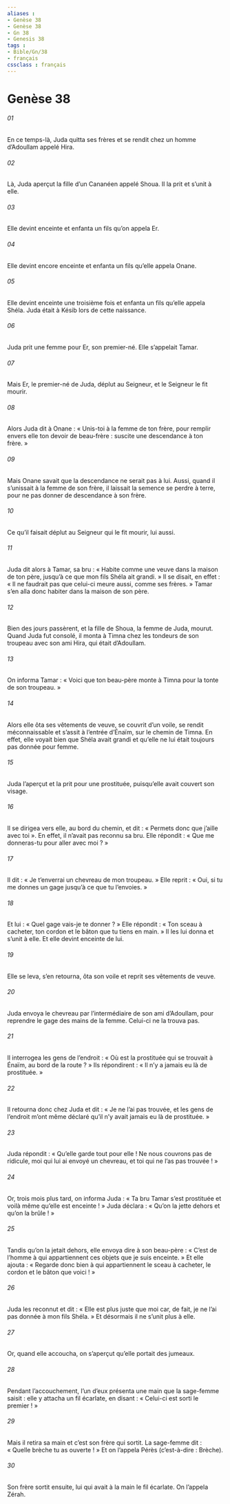 ```yaml
---
aliases : 
- Genèse 38
- Genèse 38
- Gn 38
- Genesis 38
tags : 
- Bible/Gn/38
- français
cssclass : français
---
```


# Genèse 38

###### 01
En ce temps-là, Juda quitta ses frères et se rendit chez un homme d’Adoullam appelé Hira.
###### 02
Là, Juda aperçut la fille d’un Cananéen appelé Shoua. Il la prit et s’unit à elle.
###### 03
Elle devint enceinte et enfanta un fils qu’on appela Er.
###### 04
Elle devint encore enceinte et enfanta un fils qu’elle appela Onane.
###### 05
Elle devint enceinte une troisième fois et enfanta un fils qu’elle appela Shéla. Juda était à Késib lors de cette naissance.
###### 06
Juda prit une femme pour Er, son premier-né. Elle s’appelait Tamar.
###### 07
Mais Er, le premier-né de Juda, déplut au Seigneur, et le Seigneur le fit mourir.
###### 08
Alors Juda dit à Onane : « Unis-toi à la femme de ton frère, pour remplir envers elle ton devoir de beau-frère : suscite une descendance à ton frère. »
###### 09
Mais Onane savait que la descendance ne serait pas à lui. Aussi, quand il s’unissait à la femme de son frère, il laissait la semence se perdre à terre, pour ne pas donner de descendance à son frère.
###### 10
Ce qu’il faisait déplut au Seigneur qui le fit mourir, lui aussi.
###### 11
Juda dit alors à Tamar, sa bru : « Habite comme une veuve dans la maison de ton père, jusqu’à ce que mon fils Shéla ait grandi. » Il se disait, en effet : « Il ne faudrait pas que celui-ci meure aussi, comme ses frères. » Tamar s’en alla donc habiter dans la maison de son père.
###### 12
Bien des jours passèrent, et la fille de Shoua, la femme de Juda, mourut. Quand Juda fut consolé, il monta à Timna chez les tondeurs de son troupeau avec son ami Hira, qui était d’Adoullam.
###### 13
On informa Tamar : « Voici que ton beau-père monte à Timna pour la tonte de son troupeau. »
###### 14
Alors elle ôta ses vêtements de veuve, se couvrit d’un voile, se rendit méconnaissable et s’assit à l’entrée d’Énaïm, sur le chemin de Timna. En effet, elle voyait bien que Shéla avait grandi et qu’elle ne lui était toujours pas donnée pour femme.
###### 15
Juda l’aperçut et la prit pour une prostituée, puisqu’elle avait couvert son visage.
###### 16
Il se dirigea vers elle, au bord du chemin, et dit : « Permets donc que j’aille avec toi ». En effet, il n’avait pas reconnu sa bru. Elle répondit : « Que me donneras-tu pour aller avec moi ? »
###### 17
Il dit : « Je t’enverrai un chevreau de mon troupeau. » Elle reprit : « Oui, si tu me donnes un gage jusqu’à ce que tu l’envoies. »
###### 18
Et lui : « Quel gage vais-je te donner ? » Elle répondit : « Ton sceau à cacheter, ton cordon et le bâton que tu tiens en main. » Il les lui donna et s’unit à elle. Et elle devint enceinte de lui.
###### 19
Elle se leva, s’en retourna, ôta son voile et reprit ses vêtements de veuve.
###### 20
Juda envoya le chevreau par l’intermédiaire de son ami d’Adoullam, pour reprendre le gage des mains de la femme. Celui-ci ne la trouva pas.
###### 21
Il interrogea les gens de l’endroit : « Où est la prostituée qui se trouvait à Énaïm, au bord de la route ? » Ils répondirent : « Il n’y a jamais eu là de prostituée. »
###### 22
Il retourna donc chez Juda et dit : « Je ne l’ai pas trouvée, et les gens de l’endroit m’ont même déclaré qu’il n’y avait jamais eu là de prostituée. »
###### 23
Juda répondit : « Qu’elle garde tout pour elle ! Ne nous couvrons pas de ridicule, moi qui lui ai envoyé un chevreau, et toi qui ne l’as pas trouvée ! »
###### 24
Or, trois mois plus tard, on informa Juda : « Ta bru Tamar s’est prostituée et voilà même qu’elle est enceinte ! » Juda déclara : « Qu’on la jette dehors et qu’on la brûle ! »
###### 25
Tandis qu’on la jetait dehors, elle envoya dire à son beau-père : « C’est de l’homme à qui appartiennent ces objets que je suis enceinte. » Et elle ajouta : « Regarde donc bien à qui appartiennent le sceau à cacheter, le cordon et le bâton que voici ! »
###### 26
Juda les reconnut et dit : « Elle est plus juste que moi car, de fait, je ne l’ai pas donnée à mon fils Shéla. » Et désormais il ne s’unit plus à elle.
###### 27
Or, quand elle accoucha, on s’aperçut qu’elle portait des jumeaux.
###### 28
Pendant l’accouchement, l’un d’eux présenta une main que la sage-femme saisit : elle y attacha un fil écarlate, en disant : « Celui-ci est sorti le premier ! »
###### 29
Mais il retira sa main et c’est son frère qui sortit. La sage-femme dit : « Quelle brèche tu as ouverte ! » Et on l’appela Pérès (c’est-à-dire : Brèche).
###### 30
Son frère sortit ensuite, lui qui avait à la main le fil écarlate. On l’appela Zérah.
